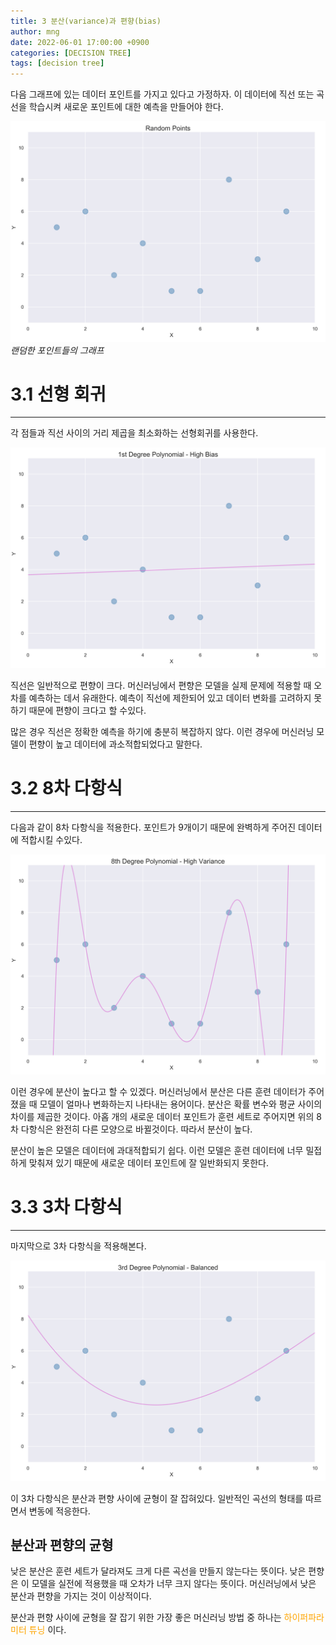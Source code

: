 ```yaml
---
title: 3 분산(variance)과 편향(bias)
author: mng
date: 2022-06-01 17:00:00 +0900
categories: [DECISION TREE]
tags: [decision tree]
---
```


다음 그래프에 있는 데이터 포인트를 가지고 있다고 가정하자. 이 데이터에 직선 또는 곡선을 학습시켜 새로운 포인트에 대한 예측을 만들어야 한다.

<p>
  <img src="/assets/img/varbias/fig1.png" width="600" alt>
  <em>랜덤한 포인트들의 그래프</em>
</p>

# 3.1 선형 회귀

---

각 점들과 직선 사이의 거리 제곱을 최소화하는 선형회귀를 사용한다.


<img src="/assets/img/varbias/fig2.png" width="600" alt>


직선은 일반적으로 편향이 크다. 머신러닝에서 편향은 모델을 실제 문제에 적용할 때 오차를 예측하는 데서 유래한다. 예측이 직선에 제한되어 있고 데이터 변화를 고려하지 못하기 때문에 편향이 크다고 할 수있다.

많은 경우 직선은 정확한 예측을 하기에 충분히 복잡하지 않다. 이런 경우에 머신러닝 모델이 편향이 높고 데이터에 과소적합되었다고 말한다.

# 3.2 8차 다항식

---

다음과 같이 8차 다항식을 적용한다. 포인트가 9개이기 때문에 완벽하게 주어진 데이터에 적합시킬 수있다.


<img src="/assets/img/varbias/fig3.png" width="600" alt>


이런 경우에 분산이 높다고 할 수 있겠다. 머신러닝에서 분산은 다른 훈련 데이터가 주어졌을 때 모델이 얼마나 변화하는지 나타내는 용어이다. 분산은 확률 변수와 평균 사이의 차이를 제곱한 것이다. 아홉 개의 새로운 데이터 포인트가 훈련 세트로 주어지면 위의 8차 다항식은 완전히 다른 모양으로 바뀔것이다. 따라서 분산이 높다.

분산이 높은 모델은 데이터에 과대적합되기 쉽다. 이런 모델은 훈련 데이터에 너무 밀접하게 맞춰져 있기 때문에 새로운 데이터 포인트에 잘 일반화되지 못한다.

# 3.3 3차 다항식

---

마지막으로 3차 다항식을 적용해본다.


<img src="/assets/img/varbias/fig4.png" width="600" alt>


이 3차 다항식은 분산과 편향 사이에 균형이 잘 잡혀있다. 일반적인 곡선의 형태를 따르면서 변동에 적응한다.

## 분산과 편향의 균형
낮은 분산은 훈련 세트가 달라져도 크게 다른 곡선을 만들지 않는다는 뜻이다. 낮은 편향은 이 모델을 실전에 적용했을 때 오차가 너무 크지 않다는 뜻이다. 머신러닝에서 낮은 분산과 편향을 가지는 것이 이상적이다.

분산과 편향 사이에 균형을 잘 잡기 위한 가장 좋은 머신러닝 방법 중 하나는
<span style="color:orange">
하이퍼파라미터 튜닝
</span>
이다.
